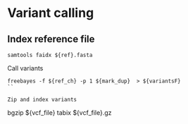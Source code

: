 # Variant calling
## Index reference file
```
samtools faidx ${ref}.fasta
```

Call variants
```
freebayes -f ${ref_ch} -p 1 ${mark_dup}  > ${variantsF}
``

Zip and index variants
```
bgzip ${vcf_file}
tabix ${vcf_file}.gz
```
